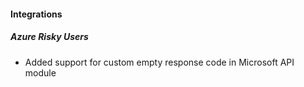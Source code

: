 
#### Integrations

##### Azure Risky Users

- Added support for custom empty response code in Microsoft API module
